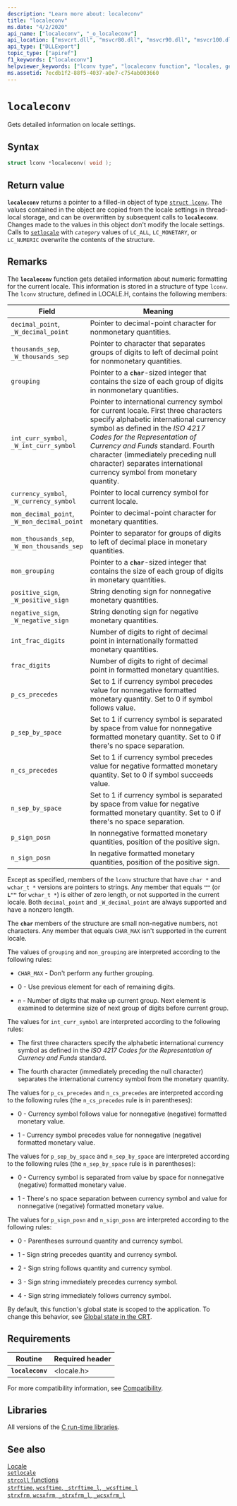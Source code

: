 ```yaml
---
description: "Learn more about: localeconv"
title: "localeconv"
ms.date: "4/2/2020"
api_name: ["localeconv", "_o_localeconv"]
api_location: ["msvcrt.dll", "msvcr80.dll", "msvcr90.dll", "msvcr100.dll", "msvcr100_clr0400.dll", "msvcr110.dll", "msvcr110_clr0400.dll", "msvcr120.dll", "msvcr120_clr0400.dll", "ucrtbase.dll", "api-ms-win-crt-locale-l1-1-0.dll", "api-ms-win-crt-private-l1-1-0.dll"]
api_type: ["DLLExport"]
topic_type: ["apiref"]
f1_keywords: ["localeconv"]
helpviewer_keywords: ["lconv type", "localeconv function", "locales, getting information on"]
ms.assetid: 7ecdb1f2-88f5-4037-a0e7-c754ab003660
---
```

# `localeconv`

Gets detailed information on locale settings.

## Syntax

```C
struct lconv *localeconv( void );
```

## Return value

**`localeconv`** returns a pointer to a filled-in object of type [`struct lconv`](../standard-types.md). The values contained in the object are copied from the locale settings in thread-local storage, and can be overwritten by subsequent calls to **`localeconv`**. Changes made to the values in this object don't modify the locale settings. Calls to [`setlocale`](setlocale-wsetlocale.md) with *`category`* values of `LC_ALL`, `LC_MONETARY`, or `LC_NUMERIC` overwrite the contents of the structure.

## Remarks

The **`localeconv`** function gets detailed information about numeric formatting for the current locale. This information is stored in a structure of type `lconv`. The `lconv` structure, defined in LOCALE.H, contains the following members:

| Field | Meaning |
|---|---|
| `decimal_point`, <br/> `_W_decimal_point` | Pointer to decimal-point character for nonmonetary quantities. |
| `thousands_sep`, <br/> `_W_thousands_sep` | Pointer to character that separates groups of digits to left of decimal point for nonmonetary quantities. |
| `grouping` | Pointer to a **`char`**-sized integer that contains the size of each group of digits in nonmonetary quantities. |
| `int_curr_symbol`, <br/> `_W_int_curr_symbol` | Pointer to international currency symbol for current locale. First three characters specify alphabetic international currency symbol as defined in the *ISO 4217 Codes for the Representation of Currency and Funds* standard. Fourth character (immediately preceding null character) separates international currency symbol from monetary quantity. |
| `currency_symbol`, <br/> `_W_currency_symbol` | Pointer to local currency symbol for current locale. |
| `mon_decimal_point`, <br/> `_W_mon_decimal_point` | Pointer to decimal-point character for monetary quantities. |
| `mon_thousands_sep`, <br/> `_W_mon_thousands_sep` | Pointer to separator for groups of digits to left of decimal place in monetary quantities. |
| `mon_grouping` | Pointer to a **`char`**-sized integer that contains the size of each group of digits in monetary quantities. |
| `positive_sign`, <br/> `_W_positive_sign` | String denoting sign for nonnegative monetary quantities. |
| `negative_sign`, <br/> `_W_negative_sign` | String denoting sign for negative monetary quantities. |
| `int_frac_digits` | Number of digits to right of decimal point in internationally formatted monetary quantities. |
| `frac_digits` | Number of digits to right of decimal point in formatted monetary quantities. |
| `p_cs_precedes` | Set to 1 if currency symbol precedes value for nonnegative formatted monetary quantity. Set to 0 if symbol follows value. |
| `p_sep_by_space` | Set to 1 if currency symbol is separated by space from value for nonnegative formatted monetary quantity. Set to 0 if there's no space separation. |
| `n_cs_precedes` | Set to 1 if currency symbol precedes value for negative formatted monetary quantity. Set to 0 if symbol succeeds value. |
| `n_sep_by_space` | Set to 1 if currency symbol is separated by space from value for negative formatted monetary quantity. Set to 0 if there's no space separation. |
| `p_sign_posn` | In nonnegative formatted monetary quantities, position of the positive sign. |
| `n_sign_posn` | In negative formatted monetary quantities, position of the positive sign. |

Except as specified, members of the `lconv` structure that have `char *` and `wchar_t *` versions are pointers to strings. Any member that equals **`""`** (or **`L""`** for `wchar_t *`) is either of zero length, or not supported in the current locale. Both `decimal_point` and `_W_decimal_point` are always supported and have a nonzero length.

The **`char`** members of the structure are small non-negative numbers, not characters. Any member that equals `CHAR_MAX` isn't supported in the current locale.

The values of `grouping` and `mon_grouping` are interpreted according to the following rules:

- `CHAR_MAX` - Don't perform any further grouping.

- 0 - Use previous element for each of remaining digits.

- *`n`* - Number of digits that make up current group. Next element is examined to determine size of next group of digits before current group.

The values for `int_curr_symbol` are interpreted according to the following rules:

- The first three characters specify the alphabetic international currency symbol as defined in the *ISO 4217 Codes for the Representation of Currency and Funds* standard.

- The fourth character (immediately preceding the null character) separates the international currency symbol from the monetary quantity.

The values for `p_cs_precedes` and `n_cs_precedes` are interpreted according to the following rules (the `n_cs_precedes` rule is in parentheses):

- 0 - Currency symbol follows value for nonnegative (negative) formatted monetary value.

- 1 - Currency symbol precedes value for nonnegative (negative) formatted monetary value.

The values for `p_sep_by_space` and `n_sep_by_space` are interpreted according to the following rules (the `n_sep_by_space` rule is in parentheses):

- 0 - Currency symbol is separated from value by space for nonnegative (negative) formatted monetary value.

- 1 - There's no space separation between currency symbol and value for nonnegative (negative) formatted monetary value.

The values for `p_sign_posn` and `n_sign_posn` are interpreted according to the following rules:

- 0 - Parentheses surround quantity and currency symbol.

- 1 - Sign string precedes quantity and currency symbol.

- 2 - Sign string follows quantity and currency symbol.

- 3 - Sign string immediately precedes currency symbol.

- 4 - Sign string immediately follows currency symbol.

By default, this function's global state is scoped to the application. To change this behavior, see [Global state in the CRT](../global-state.md).

## Requirements

| Routine | Required header |
|---|---|
| **`localeconv`** | \<locale.h> |

For more compatibility information, see [Compatibility](../compatibility.md).

## Libraries

All versions of the [C run-time libraries](../crt-library-features.md).

## See also

[Locale](../locale.md)\
[`setlocale`](../../preprocessor/setlocale.md)\
[`strcoll` functions](../strcoll-functions.md)\
[`strftime`, `wcsftime`, `_strftime_l`, `_wcsftime_l`](strftime-wcsftime-strftime-l-wcsftime-l.md)\
[`strxfrm`, `wcsxfrm`, `_strxfrm_l`, `_wcsxfrm_l`](strxfrm-wcsxfrm-strxfrm-l-wcsxfrm-l.md)
